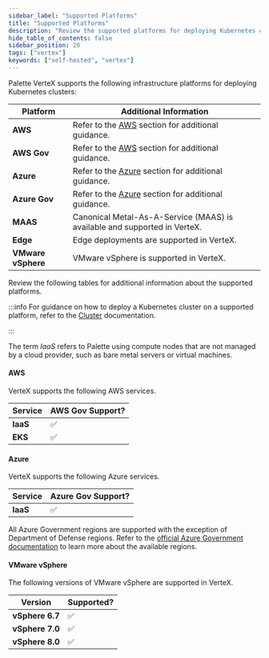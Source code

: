 ```yaml
---
sidebar_label: "Supported Platforms"
title: "Supported Platforms"
description: "Review the supported platforms for deploying Kubernetes clusters with Palette VerteX."
hide_table_of_contents: false
sidebar_position: 20
tags: ["vertex"]
keywords: ["self-hosted", "vertex"]
---
```


Palette VerteX supports the following infrastructure platforms for deploying Kubernetes clusters:

| **Platform** | **Additional Information** |
| --- |  --- |
| **AWS** |   Refer to the [AWS](#aws) section for additional guidance. | 
| **AWS Gov** |  Refer to the [AWS](#aws) section for additional guidance. |
| **Azure**|   Refer to the [Azure](#azure) section for additional guidance. |
| **Azure Gov**|   Refer to the [Azure](#azure) section for additional guidance. |
| **MAAS**|  Canonical Metal-As-A-Service (MAAS) is available and supported in VerteX.   | 
| **Edge**|  Edge deployments are supported in VerteX.  |
| **VMware vSphere** | VMware vSphere is supported in VerteX.  |

Review the following tables for additional information about the supported platforms. 

:::info
For guidance on how to deploy a Kubernetes cluster on a supported platform, refer to the [Cluster](../clusters/clusters.md) documentation.

:::


The term *IaaS* refers to Palette using compute nodes that are not managed by a cloud provider, such as bare metal servers or virtual machines.  

#### AWS 

VerteX supports the following AWS services.

|  **Service** | **AWS Gov Support?**| 
| --- |  --- | 
| **IaaS** |  ✅ | 
| **EKS**|  ✅ |


#### Azure

VerteX supports the following Azure services.

|  **Service** | **Azure Gov Support?**|
| --- |  --- |
| **IaaS** |  ✅ |

All Azure Government regions are supported with the exception of Department of Defense regions. Refer to the [official Azure Government documentation](https://learn.microsoft.com/en-us/azure/azure-government/documentation-government-overview-dod) to learn more about the available regions.


#### VMware vSphere

The following versions of VMware vSphere are supported in VerteX.

| **Version** | **Supported?** |
| --- |  --- |
| **vSphere 6.7** |  ✅ |
| **vSphere 7.0** |  ✅ |
| **vSphere 8.0** |  ✅ |